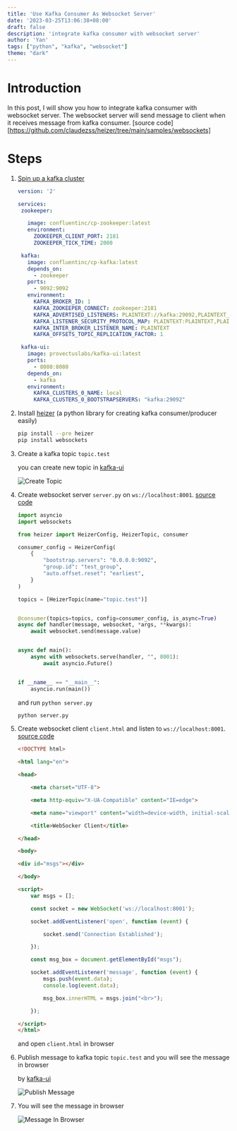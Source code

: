 ```yaml
---
title: 'Use Kafka Consumer As Websocket Server'
date: '2023-03-25T13:06:38+08:00'
draft: false
description: 'integrate kafka consumer with websocket server'
author: 'Yan'
tags: ["python", "kafka", "websocket"]
theme: "dark"
---
```


# Introduction

In this post, I will show you how to integrate kafka consumer with websocket server. The websocket server will send message to client when it receives message from kafka consumer. [source code][https://github.com/claudezss/heizer/tree/main/samples/websockets]

# Steps

1. [Spin up a kafka cluster](https://docs.confluent.io/current/quickstart/ce-docker-quickstart.html#ce-docker-quickstart)
    
    ```yaml
   version: '2'

   services:
     zookeeper:
    
       image: confluentinc/cp-zookeeper:latest
       environment:
         ZOOKEEPER_CLIENT_PORT: 2181
         ZOOKEEPER_TICK_TIME: 2000
   
     kafka:
       image: confluentinc/cp-kafka:latest
       depends_on:
         - zookeeper
       ports:
         - 9092:9092
       environment:
         KAFKA_BROKER_ID: 1
         KAFKA_ZOOKEEPER_CONNECT: zookeeper:2181
         KAFKA_ADVERTISED_LISTENERS: PLAINTEXT://kafka:29092,PLAINTEXT_HOST://localhost:9092
         KAFKA_LISTENER_SECURITY_PROTOCOL_MAP: PLAINTEXT:PLAINTEXT,PLAINTEXT_HOST:PLAINTEXT
         KAFKA_INTER_BROKER_LISTENER_NAME: PLAINTEXT
         KAFKA_OFFSETS_TOPIC_REPLICATION_FACTOR: 1
   
     kafka-ui:
       image: provectuslabs/kafka-ui:latest
       ports:
         - 8080:8080
       depends_on:
         - kafka
       environment:
         KAFKA_CLUSTERS_0_NAME: local
         KAFKA_CLUSTERS_0_BOOTSTRAPSERVERS: "kafka:29092"
    ```

2. Install [heizer](https://github.com/claudezss/heizer) (a python library for creating kafka consumer/producer easily)

    ```bash
    pip install --pre heizer
    pip install websockets
    ```


3. Create a kafka topic `topic.test`

   you can create new topic in [kafka-ui](http://localhost:8080/ui/clusters/local/topics)
   
   ![Create Topic](/kafka-websocket/create-topic.png)

4. Create websocket server `server.py` on `ws://localhost:8001`. [source code](https://github.com/claudezss/heizer/blob/main/samples/websockets/server.py)


   ```python
   import asyncio
   import websockets
   
   from heizer import HeizerConfig, HeizerTopic, consumer
   
   consumer_config = HeizerConfig(
       {
           "bootstrap.servers": "0.0.0.0:9092",
           "group.id": "test_group",
           "auto.offset.reset": "earliest",
       }
   )
   
   topics = [HeizerTopic(name="topic.test")]
   
   
   @consumer(topics=topics, config=consumer_config, is_async=True)
   async def handler(message, websocket, *args, **kwargs):
       await websocket.send(message.value)
   
   
   async def main():
       async with websockets.serve(handler, "", 8001):
           await asyncio.Future()
   
   
   if __name__ == "__main__":
       asyncio.run(main())

   ```

    and run `python server.py`

   ```bash
   python server.py
   `````

5. Create websocket client `client.html` and listen to `ws://localhost:8001`. [source code](https://github.com/claudezss/heizer/blob/main/samples/websockets/client.html)


   ```html
   <!DOCTYPE html>

   <html lang="en">
   
   <head>
   
       <meta charset="UTF-8">
   
       <meta http-equiv="X-UA-Compatible" content="IE=edge">
   
       <meta name="viewport" content="width=device-width, initial-scale=1.0">
   
       <title>WebSocker Client</title>
   
   </head>
   
   <body>
   
   <div id="msgs"></div>
   
   </body>
   
   <script>
       var msgs = [];
   
       const socket = new WebSocket('ws://localhost:8001');
   
       socket.addEventListener('open', function (event) {
   
           socket.send('Connection Established');
   
       });
   
       const msg_box = document.getElementById("msgs");
   
       socket.addEventListener('message', function (event) {
           msgs.push(event.data);
           console.log(event.data);
   
           msg_box.innerHTML = msgs.join("<br>");
   
       });
   
   </script>
   </html>
   ```

	and open `client.html` in browser

6. Publish message to kafka topic `topic.test` and you will see the message in browser
   
   by [kafka-ui](http://localhost:8080/ui/clusters/local/all-topics/topic.test)

   ![Publish Message](/kafka-websocket/ublish-kafka-msg.png)


7. You will see the message in browser
   
   ![Message In Browser](/kafka-websocket/message-in-browser.png)
